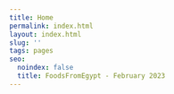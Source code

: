 ```yaml
---
title: Home
permalink: index.html
layout: index.html
slug: ''
tags: pages
seo:
  noindex: false
  title: FoodsFromEgypt - February 2023
---
```



